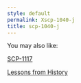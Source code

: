 ```yaml
---
style: default
permalink: Xscp-1040-j
title: scp-1040-j
---
```

You may also like:

[SCP-1117](http://scp-wiki.net/scp-1117)

[Lessons from History](http://scp-wiki.net/lessons-from-history)

